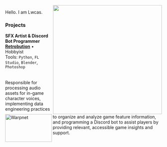 <img src="https://media.discordapp.net/attachments/848976644693950495/1196588844867391649/Planet_Fusion_2.png?ex=6724b3f4&is=67236274&hm=1570ccdcd3c4e87212f75852f093f0deff60fa8e73f1f33523ad396ac702d9fe&=&format=webp&quality=lossless&width=468&height=468" min-width="350px" max-width="350px" width="350px" align="right">

<p align="left"> 
  Hello. I am Lwcas.
</p>

### Projects

<img align="left" height="89px" width="150px" alt="Warpnet" src="https://media.discordapp.net/attachments/1017614892741701632/1261096896781488210/logo_Retrobution_FULL_presents.png?ex=6724b6c2&is=67236542&hm=286906ce1c0fbf8ad2417d9e9a3fd07dd80e095f22cd984172133f22afead290&=&format=webp&quality=lossless"/>

**SFX Artist & Discord Bot Programmer** \
[**Retrobution**](https://fusionfall.fandom.com/wiki/Portal:Retrobution) • Hobbyist \
Tools: `Python`, `FL Studio`, `Blender`, `Photoshop`
<br/>
<br><br>
Responsible for processing audio assets for in-game character voices, implementing data engineering practices to organize and analyze game feature information, and programming a Discord bot to assist players by providing relevant, accessible game insights and support.

